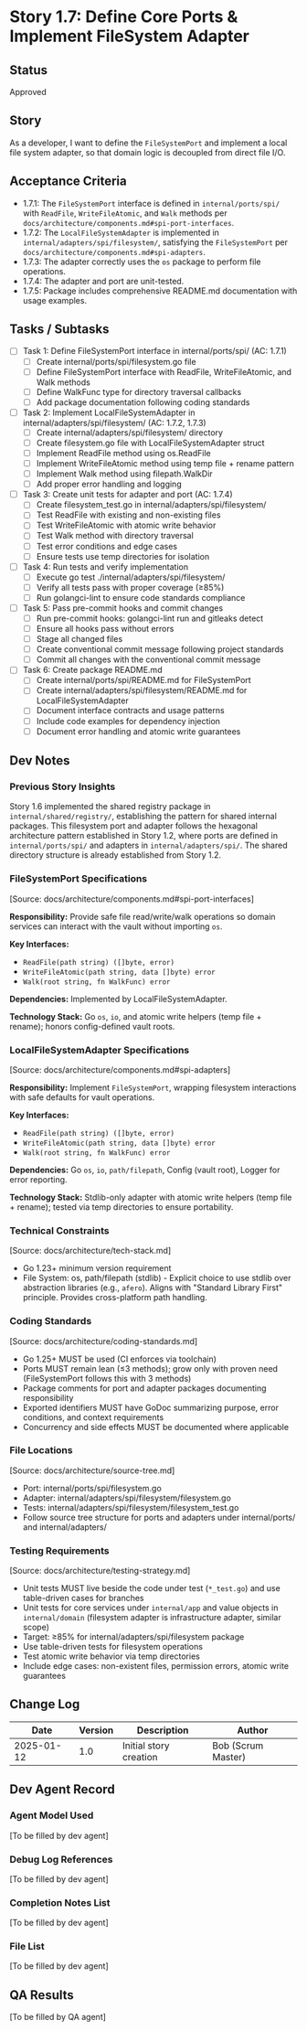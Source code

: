 # Story 1.7: Define Core Ports & Implement FileSystem Adapter

## Status

Approved

## Story

As a developer, I want to define the `FileSystemPort` and implement a local file system adapter, so that domain logic is decoupled from direct file I/O.

## Acceptance Criteria

- 1.7.1: The `FileSystemPort` interface is defined in `internal/ports/spi/` with `ReadFile`, `WriteFileAtomic`, and `Walk` methods per `docs/architecture/components.md#spi-port-interfaces`.
- 1.7.2: The `LocalFileSystemAdapter` is implemented in `internal/adapters/spi/filesystem/`, satisfying the `FileSystemPort` per `docs/architecture/components.md#spi-adapters`.
- 1.7.3: The adapter correctly uses the `os` package to perform file operations.
- 1.7.4: The adapter and port are unit-tested.
- 1.7.5: Package includes comprehensive README.md documentation with usage examples.

## Tasks / Subtasks

- [ ] Task 1: Define FileSystemPort interface in internal/ports/spi/ (AC: 1.7.1)
  - [ ] Create internal/ports/spi/filesystem.go file
  - [ ] Define FileSystemPort interface with ReadFile, WriteFileAtomic, and Walk methods
  - [ ] Define WalkFunc type for directory traversal callbacks
  - [ ] Add package documentation following coding standards
- [ ] Task 2: Implement LocalFileSystemAdapter in internal/adapters/spi/filesystem/ (AC: 1.7.2, 1.7.3)
  - [ ] Create internal/adapters/spi/filesystem/ directory
  - [ ] Create filesystem.go file with LocalFileSystemAdapter struct
  - [ ] Implement ReadFile method using os.ReadFile
  - [ ] Implement WriteFileAtomic method using temp file + rename pattern
  - [ ] Implement Walk method using filepath.WalkDir
  - [ ] Add proper error handling and logging
- [ ] Task 3: Create unit tests for adapter and port (AC: 1.7.4)
  - [ ] Create filesystem_test.go in internal/adapters/spi/filesystem/
  - [ ] Test ReadFile with existing and non-existing files
  - [ ] Test WriteFileAtomic with atomic write behavior
  - [ ] Test Walk method with directory traversal
  - [ ] Test error conditions and edge cases
  - [ ] Ensure tests use temp directories for isolation
- [ ] Task 4: Run tests and verify implementation
  - [ ] Execute go test ./internal/adapters/spi/filesystem/
  - [ ] Verify all tests pass with proper coverage (≥85%)
  - [ ] Run golangci-lint to ensure code standards compliance
- [ ] Task 5: Pass pre-commit hooks and commit changes
  - [ ] Run pre-commit hooks: golangci-lint run and gitleaks detect
  - [ ] Ensure all hooks pass without errors
  - [ ] Stage all changed files
  - [ ] Create conventional commit message following project standards
  - [ ] Commit all changes with the conventional commit message

- [ ] Task 6: Create package README.md
  - [ ] Create internal/ports/spi/README.md for FileSystemPort
  - [ ] Create internal/adapters/spi/filesystem/README.md for LocalFileSystemAdapter
  - [ ] Document interface contracts and usage patterns
  - [ ] Include code examples for dependency injection
  - [ ] Document error handling and atomic write guarantees

## Dev Notes

### Previous Story Insights

Story 1.6 implemented the shared registry package in `internal/shared/registry/`, establishing the pattern for shared internal packages. This filesystem port and adapter follows the hexagonal architecture pattern established in Story 1.2, where ports are defined in `internal/ports/spi/` and adapters in `internal/adapters/spi/`. The shared directory structure is already established from Story 1.2.

### FileSystemPort Specifications

[Source: docs/architecture/components.md#spi-port-interfaces]

**Responsibility:** Provide safe file read/write/walk operations so domain services can interact with the vault without importing `os`.

**Key Interfaces:**

- `ReadFile(path string) ([]byte, error)`
- `WriteFileAtomic(path string, data []byte) error`
- `Walk(root string, fn WalkFunc) error`

**Dependencies:** Implemented by LocalFileSystemAdapter.

**Technology Stack:** Go `os`, `io`, and atomic write helpers (temp file + rename); honors config-defined vault roots.

### LocalFileSystemAdapter Specifications

[Source: docs/architecture/components.md#spi-adapters]

**Responsibility:** Implement `FileSystemPort`, wrapping filesystem interactions with safe defaults for vault operations.

**Key Interfaces:**

- `ReadFile(path string) ([]byte, error)`
- `WriteFileAtomic(path string, data []byte) error`
- `Walk(root string, fn WalkFunc) error`

**Dependencies:** Go `os`, `io`, `path/filepath`, Config (vault root), Logger for error reporting.

**Technology Stack:** Stdlib-only adapter with atomic write helpers (temp file + rename); tested via temp directories to ensure portability.

### Technical Constraints

[Source: docs/architecture/tech-stack.md]

- Go 1.23+ minimum version requirement
- File System: os, path/filepath (stdlib) - Explicit choice to use stdlib over abstraction libraries (e.g., `afero`). Aligns with "Standard Library First" principle. Provides cross-platform path handling.

### Coding Standards

[Source: docs/architecture/coding-standards.md]

- Go 1.25+ MUST be used (CI enforces via toolchain)
- Ports MUST remain lean (≤3 methods); grow only with proven need (FileSystemPort follows this with 3 methods)
- Package comments for port and adapter packages documenting responsibility
- Exported identifiers MUST have GoDoc summarizing purpose, error conditions, and context requirements
- Concurrency and side effects MUST be documented where applicable

### File Locations

[Source: docs/architecture/source-tree.md]

- Port: internal/ports/spi/filesystem.go
- Adapter: internal/adapters/spi/filesystem/filesystem.go
- Tests: internal/adapters/spi/filesystem/filesystem_test.go
- Follow source tree structure for ports and adapters under internal/ports/ and internal/adapters/

### Testing Requirements

[Source: docs/architecture/testing-strategy.md]

- Unit tests MUST live beside the code under test (`*_test.go`) and use table-driven cases for branches
- Unit tests for core services under `internal/app` and value objects in `internal/domain` (filesystem adapter is infrastructure adapter, similar scope)
- Target: ≥85% for internal/adapters/spi/filesystem package
- Use table-driven tests for filesystem operations
- Test atomic write behavior via temp directories
- Include edge cases: non-existent files, permission errors, atomic write guarantees

## Change Log

| Date       | Version | Description            | Author             |
| ---------- | ------- | ---------------------- | ------------------ |
| 2025-01-12 | 1.0     | Initial story creation | Bob (Scrum Master) |

## Dev Agent Record

### Agent Model Used

[To be filled by dev agent]

### Debug Log References

[To be filled by dev agent]

### Completion Notes List

[To be filled by dev agent]

### File List

[To be filled by dev agent]

## QA Results

[To be filled by QA agent]
